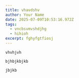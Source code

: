 ```yaml
---
title: vhavdshv
author: Your Name
date: 2025-07-09T10:53:16.972Z
tags:
  - vncbsvmvshdjhg
  - hihioh
excerpt: fghyfgtfiosj
---
```

`v﻿hvhjvh`

`b﻿jhbjkbjkb`

`j﻿bjkb`
